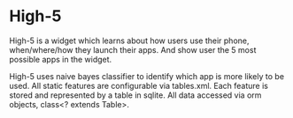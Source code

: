 High-5
======
High-5 is a widget which learns about how users use their phone, when/where/how they launch their apps. And show user the 5 most possible apps in the widget.

High-5 uses naive bayes classifier to identify which app is more likely to be used. All static features are configurable via tables.xml. Each feature is stored and represented by a table in sqlite. All data accessed via orm objects, class<? extends Table>.
